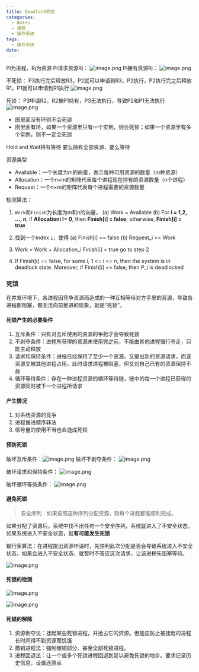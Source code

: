 ```yaml
---
title: Deadlock死锁
categories:
  - Notes
  - 课程
  - 操作系统
tags:
  - 操作系统
date:
---
```

Pi为进程，Rj为资源
Pi请求资源Rj：
![image.png](https://cdn.jsdelivr.net/gh/zhengyangWang1/image@main/img/20231025100217.png)
Pi拥有资源Rj：
![image.png](https://cdn.jsdelivr.net/gh/zhengyangWang1/image@main/img/20231025100233.png)

不死锁：
P3执行完后释放R3，P2就可以申请到R3，P2执行，P2执行完之后释放R1，P1就可以申请到R1执行
![image.png](https://cdn.jsdelivr.net/gh/zhengyangWang1/image@main/img/20231025100454.png)

死锁：
P3申请R2，R2被P1持有，P3无法执行，导致P2和P1无法执行
![image.png](https://cdn.jsdelivr.net/gh/zhengyangWang1/image@main/img/20231025100550.png)

- 图里面没有环则不会死锁
- 图里面有环，如果一个资源里只有一个实例，则会死锁；如果一个资源里有多个实例，则不一定会死锁

Hold and Wait持有等待
要么持有全部资源，要么等待

资源类型
- Available：一个长度为m的向量，表示每种可用资源的数量（m种资源）
- Allocation：一个n×m的矩阵代表每个进程现在持有的资源数量（n个进程）
- Request：一个n×m的矩阵代表每个进程需要的资源数量

检测算法：
1. `Work`和`Finish`为长度为m和n的向量，
	(a) Work = Available
	(b) For **i = 1,2, …, n**, 
			if **Allocationi != 0**, 
			then **Finish[i] = false**; 
			otherwise, **Finish[i] = true**
2. 找到一个index `i`，使得
	(a) Finish[i] == false 
	(b) Request_i <= Work

3. Work = Work + Allocation_i 
	Finish[i] = true 
	go to step 2

4. If Finish[i] == false, for some i, 1 <= i <= n, then the system is in deadlock state. Moreover, if Finish[i] == false, then P_i is deadlocked

### 死锁
在并发环境下，各进程因竞争资源而造成的一种互相等待对方手里的资源，导致各进程都阻塞，都无法向前推进的现象，就是“死锁”。
#### 死锁产生的必要条件
1. 互斥条件：只有对互斥使用的资源的争抢才会导致死锁
2. 不剥夺条件：进程所获得的资源未使用完之前，不能由其他进程强行夺走，只能主动释放
3. 请求和保持条件：进程已经保持了至少一个资源，又提出新的资源请求，而该资源又被其他进程占用，此时请求进程被阻塞，但又对自己已有的资源保持不放
4. 循环等待条件：存在一种进程资源的循环等待链，链中的每一个进程已获得的资源同时被下一个进程所请求

#### 产生情况
1. 对系统资源的竞争
2. 进程推进顺序非法
3. 信号量的使用不当也会造成死锁

#### 预防死锁
破坏互斥条件：![image.png](https://cdn.jsdelivr.net/gh/zhengyangWang1/image@main/img/20231105150332.png)
破坏不剥夺条件：
![image.png](https://cdn.jsdelivr.net/gh/zhengyangWang1/image@main/img/20231105150225.png)

破坏请求和保持条件：
![image.png](https://cdn.jsdelivr.net/gh/zhengyangWang1/image@main/img/20231105150533.png)

破坏循环等待条件：
![image.png](https://cdn.jsdelivr.net/gh/zhengyangWang1/image@main/img/20231105150733.png)

#### 避免死锁
>安全序列：如果按照这种序列分配资源，则每个进程都能顺利完成。

如果分配了资源后，系统中找不出任何一个安全序列，系统就进入了不安全状态。如果系统进入不安全状态，就**有可能发生死锁**

银行家算法：在进程提出资源申请时，先预判此次分配是否会导致系统进入不安全状态，如果会进入不安全状态，就暂时不答应这次请求，让该进程先阻塞等待。

![image.png](https://cdn.jsdelivr.net/gh/zhengyangWang1/image@main/img/20231105152524.png)

#### 死锁的检测
![image.png](https://cdn.jsdelivr.net/gh/zhengyangWang1/image@main/img/20231105152801.png)

![image.png](https://cdn.jsdelivr.net/gh/zhengyangWang1/image@main/img/20231105153928.png)

#### 死锁的解除
1. 资源剥夺法：挂起某些死锁进程，并抢占它的资源。但是应防止被挂起的进程长时间得不到资源而饥饿
2. 撤销进程法：强制撤销部分、甚至全部死锁进程。
3. 进程回退法：让一个或多个死锁进程回退到足以避免死锁的地步。要求记录历史信息，设置还原点